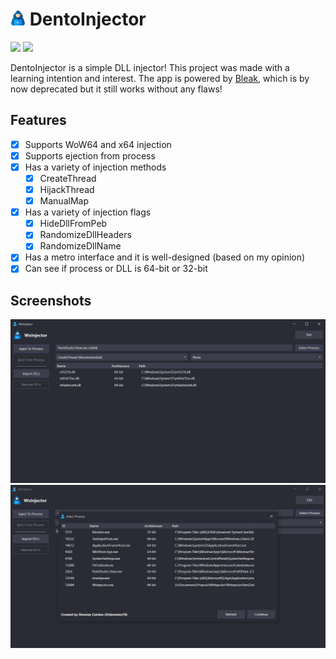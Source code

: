 # <img src="./.github/icon.png" width="24"/> DentoInjector

[![](https://img.shields.io/badge/Powered%20By-.NET-blue?logo=microsoft&style=flat-square)](https://dotnet.microsoft.com)
[![](https://img.shields.io/badge/Made%20With-Visual%20Studio-blue?logo=visual-studio&style=flat-square)](https://visualstudio.microsoft.com)

DentoInjector is a simple DLL injector! This project was made with a learning intention and interest. The app is powered by [Bleak](https://github.com/Akaion/Bleak), which is by now deprecated but it still works without any flaws!

## Features

* [X] Supports WoW64 and x64 injection
* [X] Supports ejection from process
* [X] Has a variety of injection methods
  * [X] CreateThread
  * [X] HijackThread
  * [X] ManualMap
* [X] Has a variety of injection flags
  * [X] HideDllFromPeb
  * [X] RandomizeDllHeaders
  * [X] RandomizeDllName
* [X] Has a metro interface and it is well-designed (based on my opinion)
* [X] Can see if process or DLL is 64-bit or 32-bit

## Screenshots

![](./.github/screenshots/0.png)
![](./.github/screenshots/1.png)
